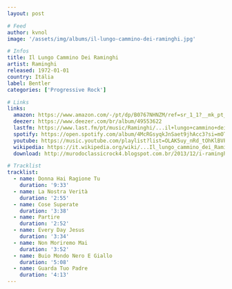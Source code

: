 ```yaml
---
layout: post

# Feed
author: kvnol
image: '/assets/img/albums/il-lungo-cammino-dei-raminghi.jpg'

# Infos
title: Il Lungo Cammino Dei Raminghi
artist: Raminghi
released: 1972-01-01
country: Itália
label: Bentler
categories: ['Progressive Rock']

# Links
links:
  amazon: https://www.amazon.com/-/pt/dp/B0767NHNZM/ref=sr_1_1?__mk_pt_BR=%C3%85M%C3%85%C5%BD%C3%95%C3%91&dchild=1&keywords=...+il+lungo+cammino+dei+raminghi&qid=1616219834&sr=8-1
  deezer: https://www.deezer.com/br/album/49553622
  lastfm: https://www.last.fm/pt/music/Raminghi/...il+lungo+cammino+dei+RAMINGHI
  spotify: https://open.spotify.com/album/4McRGsyqkJnSaet9jhAcc3?si=mOTJzam0TXm8XcA1xs9Q2w
  youtube: https://music.youtube.com/playlist?list=OLAK5uy_nRd_tOhKlBVPub6_TpK7y5dKBbt3-E4pk
  wikipedia: https://it.wikipedia.org/wiki/...Il_lungo_cammino_dei_Raminghi
  download: http://murodoclassicrock4.blogspot.com.br/2013/12/i-raminghi-il-lungo-cammino-dei.html

# Tracklist
tracklist:
  - name: Donna Hai Ragione Tu
    duration: '9:33'
  - name: La Nostra Verità
    duration: '2:55'
  - name: Cose Superate
    duration: '3:38'
  - name: Partire
    duration: '2:52'
  - name: Every Day Jesus
    duration: '3:34'
  - name: Non Moriremo Mai
    duration: '3:52'
  - name: Buio Mondo Nero E Giallo
    duration: '5:08'
  - name: Guarda Tuo Padre
    duration: '4:13'
---
```

